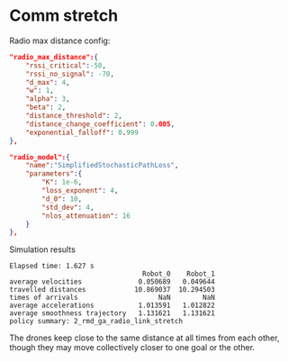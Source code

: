 
# Comm stretch

Radio max distance config:
```json
"radio_max_distance":{
    "rssi_critical":-50,
    "rssi_no_signal": -70,
    "d_max": 4,
    "w": 1,
    "alpha": 3,
    "beta": 2,
    "distance_threshold": 2,
    "distance_change_coefficient": 0.005,
    "exponential_falloff": 0.999
},

"radio_model":{
    "name":"SimplifiedStochasticPathLoss",
    "parameters":{
        "K": 1e-6,
        "loss_exponent": 4,
        "d_0": 10,
        "std_dev": 4,
        "nlos_attenuation": 16
    }
},
```

Simulation results
```
Elapsed time: 1.627 s
                                 Robot_0    Robot_1
average velocities              0.050689   0.049644
travelled distances            10.869037  10.294503
times of arrivals                    NaN        NaN
average accelerations           1.013591   1.012822
average smoothness trajectory   1.131621   1.131621
policy summary: 2_rmd_ga_radio_link_stretch
```

The drones keep close to the same distance at all times from each other, though they may move collectively closer to one goal or the other.